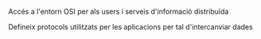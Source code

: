 Accés a l'entorn OSI per als users i serveis d'informació distribuïda

Defineix protocols utilitzats per les aplicacions per tal d'intercanviar dades
